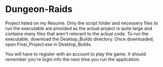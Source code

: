 # Dungeon-Raids
Project listed on my Resume. Only the script folder and necessery files to run the executable are provided as the actual project is quite large and contains many files that aren't relevant to the actual code. To run the executable, download the Desktop_Builds directory. Once downloaded, open Final_Project.exe in Desktop_Builds.

You will have to register with an account to play the game. It should remember you're login info the next time you run the application.

